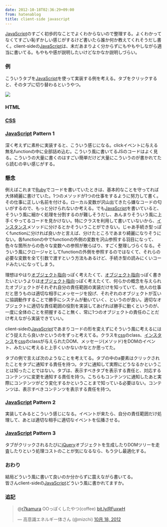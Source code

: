 ```yaml
---
date: 2012-10-18T02:36:29+09:00
from: hatenablog
title: client-side javascript
---
```


<p><a class="keyword" href="http://d.hatena.ne.jp/keyword/JavaScript">JavaScript</a>のすごく初歩的なことでよくわからないので整理する。よくわかってなくてすごい恥ずかしい感じがするけど書いたら誰か何か教えてくれそうだし書く。client-sideの<a class="keyword" href="http://d.hatena.ne.jp/keyword/JavaScript">JavaScript</a>は、未だあまりよく分からずにもやもやしながら適当に書いてる。もやもや感が説明したいけどなかなか説明しづらい。</p>

<div class="section">
    <h3>例</h3>
    <p>こういうタブを<a class="keyword" href="http://d.hatena.ne.jp/keyword/JavaScript">JavaScript</a>を使って実装する例を考える。タブをクリックすると、そのタブに切り替わるというやつ。</p><p><img src="http://dl.dropbox.com/u/5978869/image/20121018_012355.png" /></p>

</div>
<div class="section">
    <h3>HTML</h3>
    <p><script src="https://gist.github.com/3906466.js?file=tabs.html"></script></p>

</div>
<div class="section">
    <h3><a class="keyword" href="http://d.hatena.ne.jp/keyword/CSS">CSS</a></h3>
    <p><script src="https://gist.github.com/3906466.js?file=tabs.css"></script></p>

</div>
<div class="section">
    <h3><a class="keyword" href="http://d.hatena.ne.jp/keyword/JavaScript">JavaScript</a> Pattern 1</h3>
    <p>深く考えずに素朴に実装すると、こういう感じになる。clickイベントに与える無名functionの中に全部詰め込む。こういう風に書いてるJSのコードはよく見る。こういうの大量に書くのはすごい簡単だけど大量にこういうのが書かれてたら読むの辛い感じがする。</p><p><script src="https://gist.github.com/3906466.js?file=tabs1.js"></script></p>

</div>
<div class="section">
    <h3>懸念</h3>
    <p>例えばこれまで<a class="keyword" href="http://d.hatena.ne.jp/keyword/Ruby">Ruby</a>でコードを書いていたときは、基本的なことを守ってれば大体綺麗に書けていた。1つのメソッドが1つの仕事をするように努力して書く。その仕事に正しい名前を付ける。ローカル変数が沢山出てきたら嫌なコードの匂いがするので、もっと分けられないか考える。でも<a class="keyword" href="http://d.hatena.ne.jp/keyword/JavaScript">JavaScript</a>を書いていると、そういう風に細かく処理を分割するのが難しそうだし、あんまりそういう風に上手くやってるコードを見かけない。特にクラスを利用して書いていないから、<a class="keyword" href="http://d.hatena.ne.jp/keyword/%A5%A4%A5%F3%A5%B9%A5%BF%A5%F3%A5%B9">インスタンス</a>メソッドに分けるとかそういうことができない。じゃあ手続き型っぽくfunctionに分ければ良いかと言えば、分けたところであまり綺麗になりそうにない。各functionの中でfunctionの外側の変数を沢山参照する羽目になって、色々な箇所からの色々な変数への参照が散らばり、すごく整理しづらくなる。そういう風にクロージャとしてfunctionの外側を参照するのではなくて、それらの必要な変数を全て引数で渡すという方法もあるけど、手続き型の読みにくいコードみたいになってしまう。</p><p>理想はやはり<a class="keyword" href="http://d.hatena.ne.jp/keyword/%A5%AA%A5%D6%A5%B8%A5%A7%A5%AF%A5%C8%BB%D8%B8%FE">オブジェクト指向</a>っぽく考えたくて、<a class="keyword" href="http://d.hatena.ne.jp/keyword/%A5%AA%A5%D6%A5%B8%A5%A7%A5%AF%A5%C8%BB%D8%B8%FE">オブジェクト指向</a>っぽく書きたいというよりは<a class="keyword" href="http://d.hatena.ne.jp/keyword/%A5%AA%A5%D6%A5%B8%A5%A7%A5%AF%A5%C8%BB%D8%B8%FE">オブジェクト指向</a>っぽく考えたくて、何らかの概念を与えられたオブジェクトがそれぞれ自分の責任範囲の実装だけを知っていて、他人の仕事だと思うものは適切な相手にメッセージを投げ、それぞれのオブジェクトが互いに協調動作することで勝手にシステムが動いていく、というのが良い。適切なオブジェクトに適切な責任範囲の役割を実装してあげれば勝手に動くというのが、一度に全体のことを把握すること無く、常に1つのオブジェクトの責任のことだけ考えながら実装できていい。</p><p>client-sideの<a class="keyword" href="http://d.hatena.ne.jp/keyword/JavaScript">JavaScript</a>であまりコードの形を変えずにそういう風に考えるにはどう捉えたら良いかというのをずっと考えてる。クラスを<a class="keyword" href="http://d.hatena.ne.jp/keyword/css">css</a>のclass、<a class="keyword" href="http://d.hatena.ne.jp/keyword/%A5%A4%A5%F3%A5%B9%A5%BF%A5%F3%A5%B9">インスタンス</a>を<a class="keyword" href="http://d.hatena.ne.jp/keyword/css">css</a>のclassが与えられたDOM、メッセージ(メソッド)をDOMのイベント、みたいに考えると上手くいかないかなとか思ってた。</p><p>タブの例で言えば次のようなことを考えてる。タブの中のa要素はクリックされたことをタブに通知する責任を持つ。タブに通知して実際にどうなるかということは知ったことではない。タブは、表示すべきタブを表示する責任と、対応するコンテンツに変更を通知する責任を持つ。こちらもコンテンツに通知したあと実際にコンテンツがどう変化するかということまで知っている必要はない。コンテンツは、表示すべきコンテンツを表示する責任を持つ。</p>

</div>
<div class="section">
    <h3><a class="keyword" href="http://d.hatena.ne.jp/keyword/JavaScript">JavaScript</a> Pattern 2</h3>
    <p>実装してみるとこういう感じになる。イベントが来たら、自分の責任範囲だけ処理して、あとは適切な相手に適切なイベントを伝播させる。</p><p><script src="https://gist.github.com/3906466.js?file=tabs2.js"></script></p>

</div>
<div class="section">
    <h3><a class="keyword" href="http://d.hatena.ne.jp/keyword/JavaScript">JavaScript</a> Pattern 3</h3>
    <p>タブがクリックされるたびに<a class="keyword" href="http://d.hatena.ne.jp/keyword/jQuery">jQuery</a>オブジェクトを生成したりDOMツリーを走査したりという処理コストのことが気になるなら、もう少し最適化する。</p><p><script src="https://gist.github.com/3906466.js?file=tabs3.js"></script></p>

</div>
<div class="section">
    <h3>おわり</h3>
    <p>結局どういう風に書いて良いのか分からずに震えながら書いてる。<br />
皆さんclient-sideの<a class="keyword" href="http://d.hatena.ne.jp/keyword/JavaScript">JavaScript</a>どういう風に書かれてますか。</p>

</div>
<div class="section">
    <h3>追記</h3>
    <p><blockquote class="twitter-tweet" lang="ja"><p>@<a href="https://twitter.com/r7kamura">r7kamura</a> OOっぽくしたやつ(coffee) <a href="http://t.co/1eN9Bv4U" title="http://bit.ly/RFuxwH">bit.ly/RFuxwH</a></p>&mdash; 高意識エネルギー体さん (@mizchi) <a href="https://twitter.com/mizchi/status/258832092249604096" data-datetime="2012-10-18T07:29:14+00:00">10月 18, 2012</a></blockquote><script src="//platform.twitter.com/widgets.js" charset="utf-8"></script></p>

</div>
